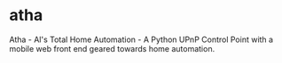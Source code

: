 atha
====

Atha - Al's Total Home Automation - A Python UPnP Control Point with a mobile web front end geared towards home automation.

